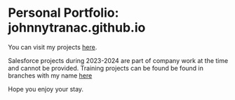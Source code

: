 # Personal Portfolio: johnnytranac.github.io

You can visit my projects [here](http://johnnytranac.github.io/).

Salesforce projects during 2023-2024 are part of company work at the time and cannot be provided. Training projects can be found be found in branches with my name [here](https://github.com/JohnnyTranAC/RevatureTeamAlchemy)

Hope you enjoy your stay.
